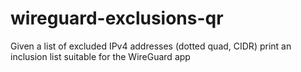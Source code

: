 # wireguard-exclusions-qr
Given a list of excluded IPv4 addresses (dotted quad, CIDR) print an inclusion list suitable for the WireGuard app

